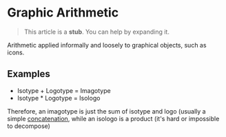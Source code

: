 # Graphic Arithmetic
> This article is a **stub**.
> You can help by expanding it.

Arithmetic applied informally and loosely to graphical objects, such as icons.

## Examples
- Isotype + Logotype = Imagotype
- Isotype * Logotype = Isologo

Therefore, an imagotype is just the sum of isotype and logo (usually a simple [concatenation](https://en.wikipedia.org/wiki/Concatenation), while an isologo is a product (it's hard or impossible to decompose)
